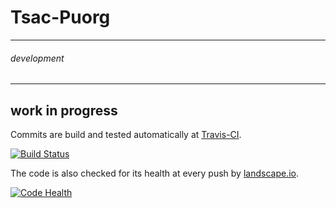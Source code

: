 # **Tsac-Puorg**
-----------------------------
###### _development_
-------------------------------------

work in progress
-----------------------------
Commits are build and tested automatically at [Travis-CI](https://travis-ci.org/Kibelon/Tsac-Puorg).

[![Build Status](https://travis-ci.org/Kibelon/Tsac-Puorg.svg?branch=master)](https://travis-ci.org/Kibelon/Tsac-Puorg)

The code is also checked for its health at every push by [landscape.io](https://landscape.io/github/Kibelon/Tsac-Puorg).

[![Code Health](https://landscape.io/github/Kibelon/Tsac-Puorg/master/landscape.svg?style=flat)](https://landscape.io/github/Kibelon/Tsac-Puorg/master)